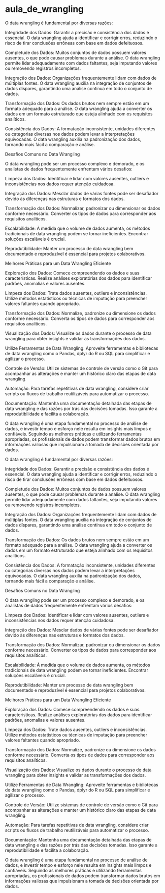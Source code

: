 # aula_de_wrangling

O data wrangling é fundamental por diversas razões:

Integridade dos Dados: Garantir a precisão e consistência dos dados é essencial. O data wrangling ajuda a identificar e corrigir erros, reduzindo o risco de tirar conclusões errôneas com base em dados defeituosos.

Completude dos Dados: Muitos conjuntos de dados possuem valores ausentes, o que pode causar problemas durante a análise. O data wrangling permite lidar adequadamente com dados faltantes, seja imputando valores ou removendo registros incompletos.

Integração dos Dados: Organizações frequentemente lidam com dados de múltiplas fontes. O data wrangling auxilia na integração de conjuntos de dados díspares, garantindo uma análise contínua em todo o conjunto de dados.

Transformação dos Dados: Os dados brutos nem sempre estão em um formato adequado para a análise. O data wrangling ajuda a converter os dados em um formato estruturado que esteja alinhado com os requisitos analíticos.

Consistência dos Dados: A formatação inconsistente, unidades diferentes ou categorias diversas nos dados podem levar a interpretações equivocadas. O data wrangling auxilia na padronização dos dados, tornando mais fácil a comparação e análise.

Desafios Comuns no Data Wrangling

O data wrangling pode ser um processo complexo e demorado, e os analistas de dados frequentemente enfrentam vários desafios:

Limpeza dos Dados: Identificar e lidar com valores ausentes, outliers e inconsistências nos dados requer atenção cuidadosa.

Integração dos Dados: Mesclar dados de várias fontes pode ser desafiador devido às diferenças nas estruturas e formatos dos dados.

Transformação dos Dados: Normalizar, padronizar ou dimensionar os dados conforme necessário. Converter os tipos de dados para corresponder aos requisitos analíticos.

Escalabilidade: À medida que o volume de dados aumenta, os métodos tradicionais de data wrangling podem se tornar ineficientes. Encontrar soluções escaláveis é crucial.

Reprodutibilidade: Manter um processo de data wrangling bem documentado e reproduzível é essencial para projetos colaborativos.

Melhores Práticas para um Data Wrangling Eficiente

Exploração dos Dados: Comece compreendendo os dados e suas características. Realize análises exploratórias dos dados para identificar padrões, anomalias e valores ausentes.

Limpeza dos Dados: Trate dados ausentes, outliers e inconsistências. Utilize métodos estatísticos ou técnicas de imputação para preencher valores faltantes quando apropriado.

Transformação dos Dados: Normalize, padronize ou dimensione os dados conforme necessário. Converta os tipos de dados para corresponder aos requisitos analíticos.

Visualização dos Dados: Visualize os dados durante o processo de data wrangling para obter insights e validar as transformações dos dados.

Utilize Ferramentas de Data Wrangling: Aproveite ferramentas e bibliotecas de data wrangling como o Pandas, dplyr do R ou SQL para simplificar e agilizar o processo.

Controle de Versão: Utilize sistemas de controle de versão como o Git para acompanhar as alterações e manter um histórico claro das etapas de data wrangling.

Automação: Para tarefas repetitivas de data wrangling, considere criar scripts ou fluxos de trabalho reutilizáveis para automatizar o processo.

Documentação: Mantenha uma documentação detalhada das etapas de data wrangling e das razões por trás das decisões tomadas. Isso garante a reprodutibilidade e facilita a colaboração.

O data wrangling é uma etapa fundamental no processo de análise de dados, e investir tempo e esforço nele resulta em insights mais limpos e confiáveis. Seguindo as melhores práticas e utilizando ferramentas apropriadas, os profissionais de dados podem transformar dados brutos em informações valiosas que impulsionam a tomada de decisões orientada por dados.




O data wrangling é fundamental por diversas razões:

Integridade dos Dados: Garantir a precisão e consistência dos dados é essencial. O data wrangling ajuda a identificar e corrigir erros, reduzindo o risco de tirar conclusões errôneas com base em dados defeituosos.

Completude dos Dados: Muitos conjuntos de dados possuem valores ausentes, o que pode causar problemas durante a análise. O data wrangling permite lidar adequadamente com dados faltantes, seja imputando valores ou removendo registros incompletos.

Integração dos Dados: Organizações frequentemente lidam com dados de múltiplas fontes. O data wrangling auxilia na integração de conjuntos de dados díspares, garantindo uma análise contínua em todo o conjunto de dados.

Transformação dos Dados: Os dados brutos nem sempre estão em um formato adequado para a análise. O data wrangling ajuda a converter os dados em um formato estruturado que esteja alinhado com os requisitos analíticos.

Consistência dos Dados: A formatação inconsistente, unidades diferentes ou categorias diversas nos dados podem levar a interpretações equivocadas. O data wrangling auxilia na padronização dos dados, tornando mais fácil a comparação e análise.

Desafios Comuns no Data Wrangling

O data wrangling pode ser um processo complexo e demorado, e os analistas de dados frequentemente enfrentam vários desafios:

Limpeza dos Dados: Identificar e lidar com valores ausentes, outliers e inconsistências nos dados requer atenção cuidadosa.

Integração dos Dados: Mesclar dados de várias fontes pode ser desafiador devido às diferenças nas estruturas e formatos dos dados.

Transformação dos Dados: Normalizar, padronizar ou dimensionar os dados conforme necessário. Converter os tipos de dados para corresponder aos requisitos analíticos.

Escalabilidade: À medida que o volume de dados aumenta, os métodos tradicionais de data wrangling podem se tornar ineficientes. Encontrar soluções escaláveis é crucial.

Reprodutibilidade: Manter um processo de data wrangling bem documentado e reproduzível é essencial para projetos colaborativos.

Melhores Práticas para um Data Wrangling Eficiente

Exploração dos Dados: Comece compreendendo os dados e suas características. Realize análises exploratórias dos dados para identificar padrões, anomalias e valores ausentes.

Limpeza dos Dados: Trate dados ausentes, outliers e inconsistências. Utilize métodos estatísticos ou técnicas de imputação para preencher valores faltantes quando apropriado.

Transformação dos Dados: Normalize, padronize ou dimensione os dados conforme necessário. Converta os tipos de dados para corresponder aos requisitos analíticos.

Visualização dos Dados: Visualize os dados durante o processo de data wrangling para obter insights e validar as transformações dos dados.

Utilize Ferramentas de Data Wrangling: Aproveite ferramentas e bibliotecas de data wrangling como o Pandas, dplyr do R ou SQL para simplificar e agilizar o processo.

Controle de Versão: Utilize sistemas de controle de versão como o Git para acompanhar as alterações e manter um histórico claro das etapas de data wrangling.

Automação: Para tarefas repetitivas de data wrangling, considere criar scripts ou fluxos de trabalho reutilizáveis para automatizar o processo.

Documentação: Mantenha uma documentação detalhada das etapas de data wrangling e das razões por trás das decisões tomadas. Isso garante a reprodutibilidade e facilita a colaboração.

O data wrangling é uma etapa fundamental no processo de análise de dados, e investir tempo e esforço nele resulta em insights mais limpos e confiáveis. Seguindo as melhores práticas e utilizando ferramentas apropriadas, os profissionais de dados podem transformar dados brutos em informações valiosas que impulsionam a tomada de decisões orientada por dados.




